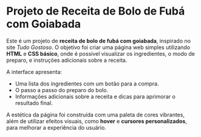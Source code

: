 # Projeto de Receita de Bolo de Fubá com Goiabada

Este é um projeto de **receita de bolo de fubá com goiabada**, inspirado no site *Tudo Gostoso*. O objetivo foi criar uma página web simples utilizando **HTML** e **CSS básico**, onde é possível visualizar os ingredientes, o modo de preparo, e instruções adicionais sobre a receita.

A interface apresenta:
- Uma lista dos ingredientes com um botão para a compra.
- O passo a passo do preparo do bolo.
- Informações adicionais sobre a receita e dicas para aprimorar o resultado final.

A estética da página foi construída com uma paleta de cores vibrantes, além de utilizar efeitos visuais, como **hover** e **cursores personalizados**, para melhorar a experiência do usuário.
